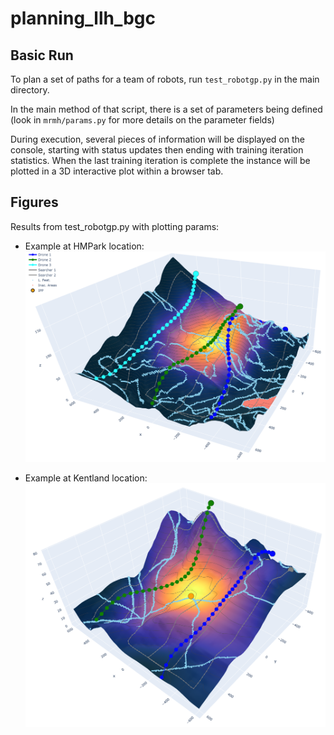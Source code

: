 # planning_llh_bgc

## Basic Run

To plan a set of paths for a team of robots, run `test_robotgp.py` in the main directory.

In the main method of that script, there is a set of parameters being defined (look in `mrmh/params.py` for more details on the parameter fields)

During execution, several pieces of information will be displayed on the console, starting with status updates then ending with training iteration statistics. 
When the last training iteration is complete the instance will be plotted in a 3D interactive plot within a browser tab.

## Figures

Results from test_robotgp.py with plotting params:

* Example at HMPark location: ![](figs/hmpark_revision_alt.png)

* Example at Kentland location: ![](figs/kentland_sim_revision_alt.png)

